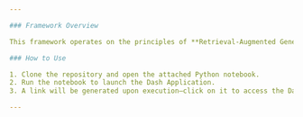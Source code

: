 ```yaml
---

### Framework Overview

This framework operates on the principles of **Retrieval-Augmented Generation (RAG)**, enabling seamless interaction with a database through a user-friendly **Dash Application**. It allows users to query the database, receive concise answer summaries, and view dynamic visualizations as output.

### How to Use

1. Clone the repository and open the attached Python notebook.
2. Run the notebook to launch the Dash Application.
3. A link will be generated upon execution—click on it to access the Dash interface and start using the application.

---
```


